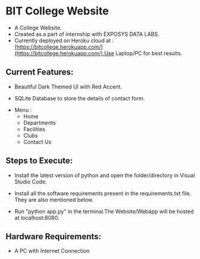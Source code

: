 # BIT College Website

- A College Website.
- Created as a part of internship with EXPOSYS DATA LABS.
- Currently deployed on Heroku cloud at : [https://bitcollege.herokuapp.com/](https://bitcollege.herokuapp.com/).Use Laptop/PC for best results.

## Current Features:

- Beautiful Dark Themed UI with Red Accent.

- SQLite Database to store the details of contact form.

* Menu :
  - Home
  - Departments
  - Facilities
  - Clubs
  - Contact Us

## Steps to Execute:

- Install the latest version of python and open the folder/directory in Visual Studio Code.

- Install all the software requirements present in the requirements.txt file. They are also mentioned below.

- Run "python app.py" in the terminal.The Website/Webapp will be hosted at localhost:8080.

## Hardware Requirements:

- A PC with Internet Connection
